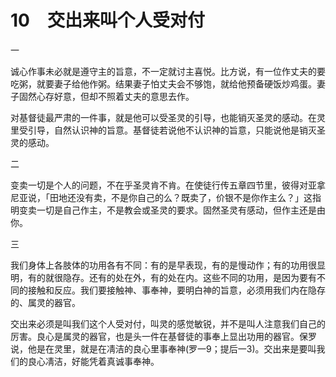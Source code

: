 # 10　交出来叫个人受对付


一

诚心作事未必就是遵守主的旨意，不一定就讨主喜悦。比方说，有一位作丈夫的要吃粥，就要妻子给他作粥。结果妻子怕丈夫会不够饱，就给他预备硬饭炒鸡蛋。妻子固然心存好意，但却不照着丈夫的意思去作。

对基督徒最严肃的一件事，就是他可以受圣灵的引导，也能销灭圣灵的感动。在灵里受引导，自然认识神的旨意。基督徒若说他不认识神的旨意，只能说他是销灭圣灵的感动。

二

变卖一切是个人的问题，不在乎圣灵肯不肯。在使徒行传五章四节里，彼得对亚拿尼亚说，「田地还没有卖，不是你自己的么？既卖了，价银不是你作主么？」这指明变卖一切是自己作主，不是教会或圣灵的要求。固然圣灵有感动，但作主还是由你。

三

我们身体上各肢体的功用各有不同：有的是早表现，有的是慢动作；有的功用很显明，有的就很隐存。还有的处在外，有的处在内。这些不同的功用，是因为要有不同的接触和反应。我们要接触神、事奉神，要明白神的旨意，必须用我们内在隐存的、属灵的器官。

交出来必须是叫我们这个人受对付，叫灵的感觉敏锐，并不是叫人注意我们自己的厉害。良心是属灵的器官，也是头一件在基督徒的事奉上显出功用的器官。保罗说，他是在灵里，就是在凊洁的良心里事奉神(罗一9；提后一3)。交出来是要叫我们的良心凊洁，好能凭着真诚事奉神。

